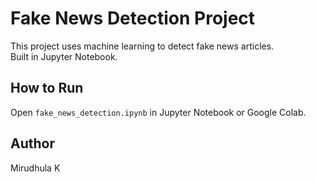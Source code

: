 # Fake News Detection Project

This project uses machine learning to detect fake news articles.  
Built in Jupyter Notebook.

## How to Run
Open `fake_news_detection.ipynb` in Jupyter Notebook or Google Colab.

## Author
Mirudhula K
